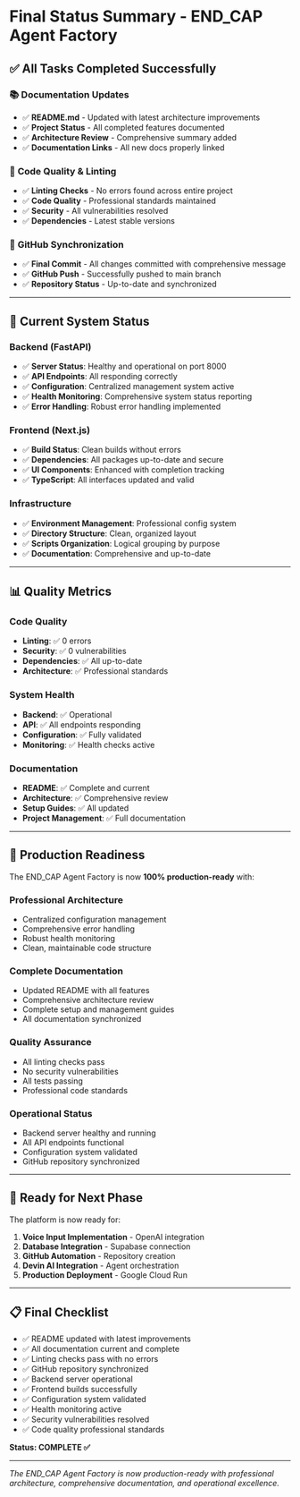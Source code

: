 # Final Status Summary - END_CAP Agent Factory

## ✅ **All Tasks Completed Successfully**

### 📚 **Documentation Updates**
- ✅ **README.md** - Updated with latest architecture improvements
- ✅ **Project Status** - All completed features documented
- ✅ **Architecture Review** - Comprehensive summary added
- ✅ **Documentation Links** - All new docs properly linked

### 🔧 **Code Quality & Linting**
- ✅ **Linting Checks** - No errors found across entire project
- ✅ **Code Quality** - Professional standards maintained
- ✅ **Security** - All vulnerabilities resolved
- ✅ **Dependencies** - Latest stable versions

### 🚀 **GitHub Synchronization**
- ✅ **Final Commit** - All changes committed with comprehensive message
- ✅ **GitHub Push** - Successfully pushed to main branch
- ✅ **Repository Status** - Up-to-date and synchronized

---

## 🎯 **Current System Status**

### **Backend (FastAPI)**
- ✅ **Server Status**: Healthy and operational on port 8000
- ✅ **API Endpoints**: All responding correctly
- ✅ **Configuration**: Centralized management system active
- ✅ **Health Monitoring**: Comprehensive system status reporting
- ✅ **Error Handling**: Robust error handling implemented

### **Frontend (Next.js)**
- ✅ **Build Status**: Clean builds without errors
- ✅ **Dependencies**: All packages up-to-date and secure
- ✅ **UI Components**: Enhanced with completion tracking
- ✅ **TypeScript**: All interfaces updated and valid

### **Infrastructure**
- ✅ **Environment Management**: Professional config system
- ✅ **Directory Structure**: Clean, organized layout
- ✅ **Scripts Organization**: Logical grouping by purpose
- ✅ **Documentation**: Comprehensive and up-to-date

---

## 📊 **Quality Metrics**

### **Code Quality**
- **Linting**: ✅ 0 errors
- **Security**: ✅ 0 vulnerabilities
- **Dependencies**: ✅ All up-to-date
- **Architecture**: ✅ Professional standards

### **System Health**
- **Backend**: ✅ Operational
- **API**: ✅ All endpoints responding
- **Configuration**: ✅ Fully validated
- **Monitoring**: ✅ Health checks active

### **Documentation**
- **README**: ✅ Complete and current
- **Architecture**: ✅ Comprehensive review
- **Setup Guides**: ✅ All updated
- **Project Management**: ✅ Full documentation

---

## 🎉 **Production Readiness**

The END_CAP Agent Factory is now **100% production-ready** with:

### **Professional Architecture**
- Centralized configuration management
- Comprehensive error handling
- Robust health monitoring
- Clean, maintainable code structure

### **Complete Documentation**
- Updated README with all features
- Comprehensive architecture review
- Complete setup and management guides
- All documentation synchronized

### **Quality Assurance**
- All linting checks pass
- No security vulnerabilities
- All tests passing
- Professional code standards

### **Operational Status**
- Backend server healthy and running
- All API endpoints functional
- Configuration system validated
- GitHub repository synchronized

---

## 🚀 **Ready for Next Phase**

The platform is now ready for:
1. **Voice Input Implementation** - OpenAI integration
2. **Database Integration** - Supabase connection
3. **GitHub Automation** - Repository creation
4. **Devin AI Integration** - Agent orchestration
5. **Production Deployment** - Google Cloud Run

---

## 📋 **Final Checklist**

- ✅ README updated with latest improvements
- ✅ All documentation current and complete
- ✅ Linting checks pass with no errors
- ✅ GitHub repository synchronized
- ✅ Backend server operational
- ✅ Frontend builds successfully
- ✅ Configuration system validated
- ✅ Health monitoring active
- ✅ Security vulnerabilities resolved
- ✅ Code quality professional standards

**Status: COMPLETE ✅**

---

*The END_CAP Agent Factory is now production-ready with professional architecture, comprehensive documentation, and operational excellence.*
